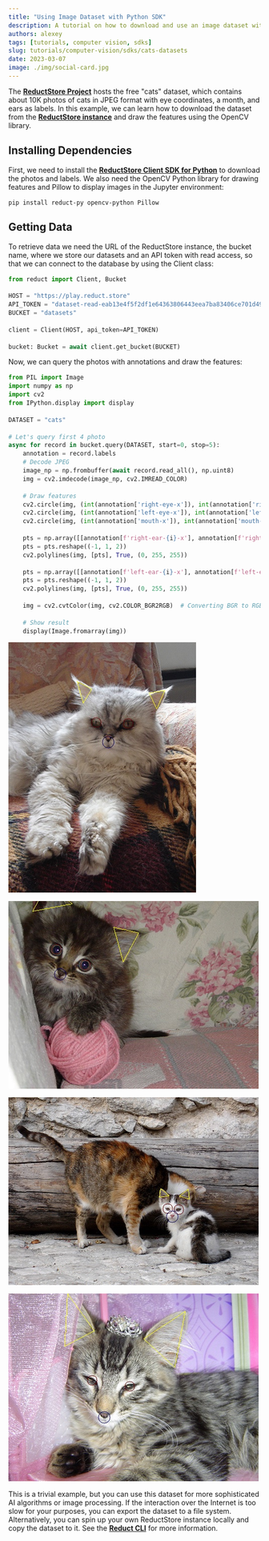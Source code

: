```yaml
---
title: "Using Image Dataset with Python SDK"
description: A tutorial on how to download and use an image dataset with Python ReductStore SDK
authors: alexey
tags: [tutorials, computer vision, sdks]
slug: tutorials/computer-vision/sdks/cats-datasets
date: 2023-03-07
image: ./img/social-card.jpg
---
```


The [**ReductStore Project**](https://www.reduct.store) hosts the free "cats" dataset, which contains about 10K photos of
cats in JPEG format with eye coordinates, a month, and ears as labels. In this example, we can learn how to download the
dataset from the [**ReductStore instance**](https://play.reduct.store) and draw the features using the OpenCV library.

## Installing Dependencies

First, we need to install the [**ReductStore Client SDK for Python**](https://github.com/reductstore/reduct-py) to download
the photos and labels. We also need the OpenCV Python library for drawing features and Pillow to display images in the
Jupyter environment:

```
pip install reduct-py opencv-python Pillow
```

## Getting Data

To retrieve data we need the URL of the ReductStore instance, the bucket name, where we store our datasets and an API
token with read access, so that we can connect to the database by using the Client class:

```python
from reduct import Client, Bucket

HOST = "https://play.reduct.store"
API_TOKEN = "dataset-read-eab13e4f5f2df1e64363806443eea7ba83406ce701d49378d2f54cfbf02850f5"
BUCKET = "datasets"

client = Client(HOST, api_token=API_TOKEN)

bucket: Bucket = await client.get_bucket(BUCKET)
```

<!--truncate-->

Now, we can query the photos with annotations and draw the features:

```python
from PIL import Image
import numpy as np
import cv2
from IPython.display import display

DATASET = "cats"

# Let's query first 4 photo
async for record in bucket.query(DATASET, start=0, stop=5):
    annotation = record.labels
    # Decode JPEG
    image_np = np.frombuffer(await record.read_all(), np.uint8)
    img = cv2.imdecode(image_np, cv2.IMREAD_COLOR)

    # Draw features
    cv2.circle(img, (int(annotation['right-eye-x']), int(annotation['right-eye-y'])), 10, (0, 0, 100), 1)
    cv2.circle(img, (int(annotation['left-eye-x']), int(annotation['left-eye-y'])), 10, (0, 0, 100), 1)
    cv2.circle(img, (int(annotation['mouth-x']), int(annotation['mouth-y'])), 12, (100, 0, 0), 1)

    pts = np.array([[annotation[f'right-ear-{i}-x'], annotation[f'right-ear-{i}-y']] for i in range(1, 4)], np.int32)
    pts = pts.reshape((-1, 1, 2))
    cv2.polylines(img, [pts], True, (0, 255, 255))

    pts = np.array([[annotation[f'left-ear-{i}-x'], annotation[f'left-ear-{i}-y']] for i in range(1, 4)], np.int32)
    pts = pts.reshape((-1, 1, 2))
    cv2.polylines(img, [pts], True, (0, 255, 255))

    img = cv2.cvtColor(img, cv2.COLOR_BGR2RGB)  # Converting BGR to RGB

    # Show result
    display(Image.fromarray(img))
```  

![Cat number 1](./img/cat-number-1.jpeg)

![Cat number 2](./img/cat-number-2.jpeg)

![Cat number 3](./img/cat-number-3.jpeg)

![Cat number 4](./img/cat-number-4.jpeg)

This is a trivial example, but you can use this dataset for more sophisticated AI algorithms or image processing. If the
interaction over the Internet is too slow for your purposes, you can export the dataset to a file system. Alternatively,
you can spin up your own ReductStore instance locally and copy the dataset to it. See
the [**Reduct CLI**](https://cli.reduct.store/en/latest/docs/export/) for more information.